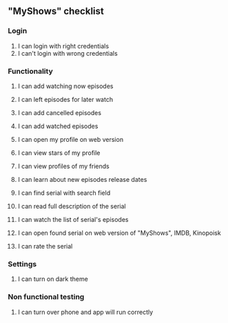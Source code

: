 ## "MyShows" checklist  

### Login  
1. I can login with right credentials  
2. I can't login with wrong credentials  

### Functionality  
1. I can add watching now episodes  
2. I can left episodes for later watch  
3. I can add cancelled episodes  
4. I can add watched episodes  

5. I can open my profile on web version  
6. I can view stars of my profile  
7. I can view profiles of my friends  

8. I can learn about new episodes release dates  
 
9. I can find serial with search field  
10. I can read full description of the serial  
11. I can watch the list of serial's episodes  
12. I can open found serial on web version of "MyShows", IMDB, Kinopoisk  
13. I can rate the serial  

### Settings  
1. I can turn on dark theme  

### Non functional testing
1. I can turn over phone and app will run correctly  